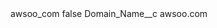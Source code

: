 <?xml version="1.0" encoding="UTF-8"?>
<CustomMetadata xmlns="http://soap.sforce.com/2006/04/metadata" xmlns:xsi="http://www.w3.org/2001/XMLSchema-instance" xmlns:xsd="http://www.w3.org/2001/XMLSchema">
    <label>awsoo_com</label>
    <protected>false</protected>
    <values>
        <field>Domain_Name__c</field>
        <value xsi:type="xsd:string">awsoo.com</value>
    </values>
</CustomMetadata>
